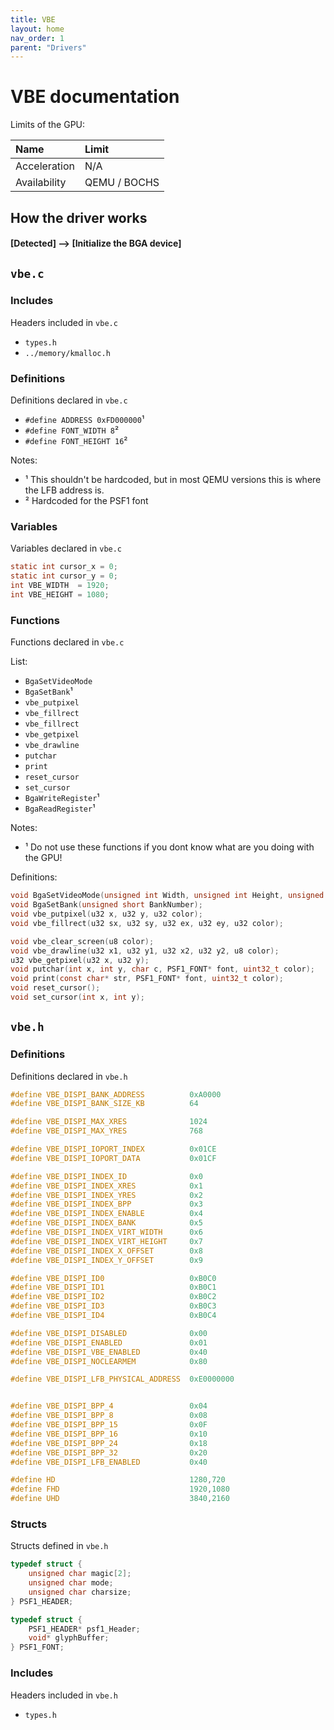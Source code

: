```yaml
---
title: VBE
layout: home
nav_order: 1
parent: "Drivers"
---
```


# VBE documentation

Limits of the GPU:

| Name           | Limit          |
| :------------- | :------------- |
| Acceleration   | N/A            |
| Availability   | QEMU / BOCHS   |

## How the driver works
#### [Detected] --> [Initialize the BGA device]

## `vbe.c`

### Includes
Headers included in `vbe.c`

- `types.h`
- `../memory/kmalloc.h`

### Definitions
Definitions declared in `vbe.c`
- `#define ADDRESS 0xFD000000`¹
- `#define FONT_WIDTH 8`²
- `#define FONT_HEIGHT 16`²

Notes:
- ¹ This shouldn't be hardcoded, but in most QEMU versions this is where the LFB address is.
- ² Hardcoded for the PSF1 font


### Variables
Variables declared in `vbe.c`
```c
static int cursor_x = 0;
static int cursor_y = 0;
int VBE_WIDTH  = 1920;
int VBE_HEIGHT = 1080;
```

### Functions
Functions declared in `vbe.c`

List:
- `BgaSetVideoMode`
- `BgaSetBank`¹
- `vbe_putpixel`
- `vbe_fillrect`
- `vbe_fillrect`
- `vbe_getpixel`
- `vbe_drawline`
- `putchar`
- `print`
- `reset_cursor`
- `set_cursor`
- `BgaWriteRegister`¹
- `BgaReadRegister`¹

Notes:
 - ¹ Do not use these functions if you dont know what are you doing with the GPU!

Definitions:
```c
void BgaSetVideoMode(unsigned int Width, unsigned int Height, unsigned int BitDepth, int UseLinearFrameBuffer, int ClearVideoMemory);
void BgaSetBank(unsigned short BankNumber);
void vbe_putpixel(u32 x, u32 y, u32 color);
void vbe_fillrect(u32 sx, u32 sy, u32 ex, u32 ey, u32 color);

void vbe_clear_screen(u8 color);
void vbe_drawline(u32 x1, u32 y1, u32 x2, u32 y2, u8 color);
u32 vbe_getpixel(u32 x, u32 y);
void putchar(int x, int y, char c, PSF1_FONT* font, uint32_t color);
void print(const char* str, PSF1_FONT* font, uint32_t color);
void reset_cursor();
void set_cursor(int x, int y);
```

## `vbe.h`

### Definitions
Definitions declared in `vbe.h`
```c
#define VBE_DISPI_BANK_ADDRESS          0xA0000
#define VBE_DISPI_BANK_SIZE_KB          64

#define VBE_DISPI_MAX_XRES              1024
#define VBE_DISPI_MAX_YRES              768

#define VBE_DISPI_IOPORT_INDEX          0x01CE
#define VBE_DISPI_IOPORT_DATA           0x01CF

#define VBE_DISPI_INDEX_ID              0x0
#define VBE_DISPI_INDEX_XRES            0x1
#define VBE_DISPI_INDEX_YRES            0x2
#define VBE_DISPI_INDEX_BPP             0x3
#define VBE_DISPI_INDEX_ENABLE          0x4
#define VBE_DISPI_INDEX_BANK            0x5
#define VBE_DISPI_INDEX_VIRT_WIDTH      0x6
#define VBE_DISPI_INDEX_VIRT_HEIGHT     0x7
#define VBE_DISPI_INDEX_X_OFFSET        0x8
#define VBE_DISPI_INDEX_Y_OFFSET        0x9

#define VBE_DISPI_ID0                   0xB0C0
#define VBE_DISPI_ID1                   0xB0C1
#define VBE_DISPI_ID2                   0xB0C2
#define VBE_DISPI_ID3                   0xB0C3
#define VBE_DISPI_ID4                   0xB0C4

#define VBE_DISPI_DISABLED              0x00
#define VBE_DISPI_ENABLED               0x01
#define VBE_DISPI_VBE_ENABLED           0x40
#define VBE_DISPI_NOCLEARMEM            0x80

#define VBE_DISPI_LFB_PHYSICAL_ADDRESS  0xE0000000


#define VBE_DISPI_BPP_4   				0x04
#define VBE_DISPI_BPP_8   				0x08
#define VBE_DISPI_BPP_15  				0x0F
#define VBE_DISPI_BPP_16  				0x10
#define VBE_DISPI_BPP_24  				0x18
#define VBE_DISPI_BPP_32			    0x20
#define VBE_DISPI_LFB_ENABLED 			0x40

#define HD								1280,720
#define FHD 							1920,1080
#define UHD								3840,2160
```

### Structs
Structs defined in `vbe.h`
```c
typedef struct {
	unsigned char magic[2];
	unsigned char mode;
	unsigned char charsize;
} PSF1_HEADER;

typedef struct {
	PSF1_HEADER* psf1_Header;
	void* glyphBuffer;
} PSF1_FONT;

```

### Includes
Headers included in `vbe.h`
- `types.h`